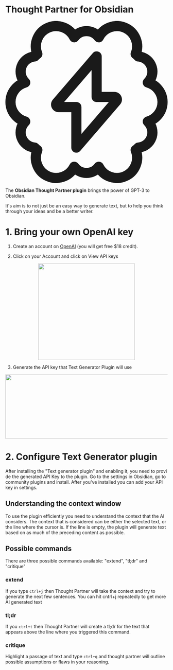 # Thought Partner for Obsidian

<p align="center" style="text-color: black;">
  <svg viewBox="0 0 24 24"  stroke-width="1.5">
        <path d="M23.251,12a3,3,0,0,0-2.183-2.886,2.249,2.249,0,0,0-1.383-3.856,2.262,2.262,0,0,0-.412-.363,3,3,0,0,0-5.46-2.478,2.25,2.25,0,0,0-3.625,0,3,3,0,0,0-5.46,2.478,2.223,2.223,0,0,0-.411.363A2.25,2.25,0,0,0,2.933,9.114a3,3,0,0,0,0,5.773,2.249,2.249,0,0,0,1.384,3.855,2.29,2.29,0,0,0,.411.363,3,3,0,0,0,5.46,2.478,2.25,2.25,0,0,0,3.625,0,3,3,0,0,0,5.46-2.478,2.223,2.223,0,0,0,.411-.363,2.248,2.248,0,0,0,1.384-3.855A3,3,0,0,0,23.251,12Z" fill="none" stroke="currentColor" stroke-linecap="round" stroke-linejoin="round"></path>
        <path d="M13.5,5.25,7.59,12.132a.375.375,0,0,0,.286.618H10.5v6l5.91-6.882a.375.375,0,0,0-.285-.618H13.5Z" fill="none" stroke="currentColor" stroke-linecap="round" stroke-linejoin="round"/> </path> </svg>
</p>

The **Obsidian Thought Partner plugin** brings the power of GPT-3 to Obsidian.

It's aim is to not just be an easy way to generate text, but to help you think through your ideas and be a better writer.

# 1. Bring your own OpenAI key

1. Create an account on [OpenAI](https://beta.openai.com/signup) (you will get free $18 credit).

2. Click on your Account and click on View API keys

<p align="center">
  <img width="300" height="300" src="./images/20220227121447.png">
</p>

3. Generate the API key that Text Generator Plugin will use

<p align="center">
  <img width="600" height="200"src="./images/20220227121545.png">
</p>

# 2. Configure Text Generator plugin

After installing the "Text generator plugin" and enabling it, you need to provide the generated API Key to the plugin. Go to the settings in Obsidian, go to community plugins and install. After you've installed you can add your API key in settings.

## Understanding the context window

To use the plugin efficiently you need to understand the context that the AI considers.
The context that is considered can be either the selected text, or the line where the cursor is. If the line is empty, the plugin will generate text based on as much of the preceding content as possible.

## Possible commands

There are three possible commands available: "extend", "tl;dr" and "critique"

### extend

If you type `ctrl+j` then Thought Partner will take the context and try to generate the next few sentences. You can hit cntrl+j repeatedly to get more AI generated text

### tl;dr

If you `ctrl+t` then Thought Partner will create a tl;dr for the text that appears above the line where you triggered this command.

### critique

Highlight a passage of text and type `ctrl+q` and thought partner will outline possible assumptions or flaws in your reasoning.
